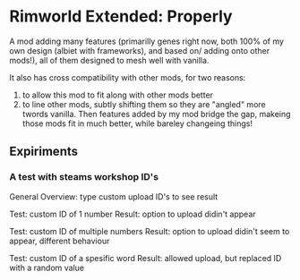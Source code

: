# Rimworld Extended: Properly

A mod adding many features (primarilly genes right now, both 100% of my own design (albiet with frameworks), and based on/ adding onto other mods!), all of them designed to mesh well with vanilla.

It also has cross compatibility with other mods, for two reasons:
  1. to allow this mod to fit along with other mods better
  2. to line other mods, subtly shifting them so they are "angled" more twords vanilla. Then features added by my mod bridge the gap, makeing those mods fit in much better, while bareley changeing things!
  
  
  ## Expiriments
  
  ### A test with steams workshop ID's
 
 General Overview: type custom upload ID's to see result

Test: custom ID of 1 number
Result: option to upload didin't appear

Test: custom ID of multiple numbers
Result: option to upload didin't seem to appear, different behaviour

Test: custom ID of a spesific word
Result: allowed upload, but replaced ID with a random value
